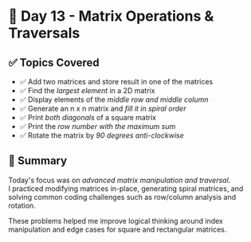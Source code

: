 # 📅 Day 13 - Matrix Operations & Traversals

## ✅ Topics Covered

- ✅ Add two matrices and store result in one of the matrices
- ✅ Find the *largest element* in a 2D matrix
- ✅ Display elements of the *middle row and middle column*
- ✅ Generate an n x n matrix and *fill it in spiral order*
- ✅ Print *both diagonals* of a square matrix
- ✅ Print the *row number with the maximum sum*
- ✅ Rotate the matrix by *90 degrees anti-clockwise*

## 🧠 Summary

Today's focus was on *advanced matrix manipulation and traversal*.  
I practiced modifying matrices in-place, generating spiral matrices, and solving common coding challenges such as row/column analysis and rotation.

These problems helped me improve logical thinking around index manipulation and edge cases for square and rectangular matrices.